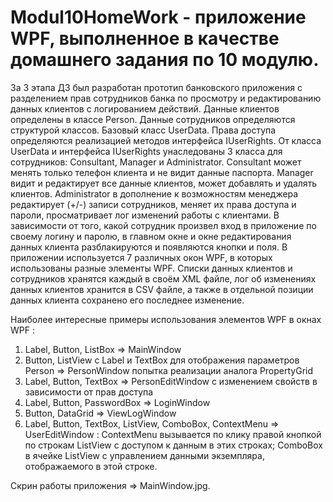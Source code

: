 # Modul10HomeWork - приложение WPF, выполненное в качестве домашнего задания по 10 модулю.
За 3 этапа ДЗ был разработан прототип банковского приложения с разделением прав сотрудников банка по просмотру и редактированию данных клиентов с логированием действий.
Данные клиентов определены в классе Person. Данные сотрудников определяются структурой классов. Базовый класс UserData. Права доступа определяются реализацией методов интерфейса IUserRights.
От класса UserData и интерфейса IUserRights унаследованы 3 класса для сотрудников: Consultant, Manager и Administrator. Consultant может менять только телефон клиента и не видит данные паспорта. 
Manager видит и редактирует все данные клиентов, может добавлять и удалять клиентов. Administrator в дополнение к возможностям менеджера редактирует (+/-) записи сотрудников, меняет их права доступа
и пароли, просматривает лог изменений работы с клиентами. В зависимости от того, какой сотрудник произвел вход в приложение по своему логину и паролю, в главном окне и окне редактирования данных
клиента разблакируются и появляются кнопки и поля. В приложении используется 7 различных окон WPF, в которых использованы разные элементы WPF. Списки данных клиентов и сотрудников хранятся каждый
в своём XML файле, лог об изменениях данных клиентов хранится в CSV файле, а также в отдельной позиции данных клиента сохранено его последнее изменение.

Наиболее интересные примеры использования элементов WPF в окнах WPF :
1. Label, Button, ListBox => MainWindow
2. Button, ListView c Label и TextBox для отображения параметров Person => PersonWindow попытка реализации аналога PropertyGrid
3. Label, Button, TextBox => PersonEditWindow с изменением свойств в зависимости от прав доступа
4. Label, Button, PasswordBox => LoginWindow
5. Button, DataGrid => ViewLogWindow
6. Label, Button, TextBox, ListView, ComboBox, ContextMenu => UserEditWindow : ContextMenu вызывается по клику правой кнопкой по строкам ListView с доступом к данным в этих строках; ComboBox в ячейке
   ListView с управлением данными экземпляра, отображаемого в этой строке.

Скрин работы приложения => MainWindow.jpg.
